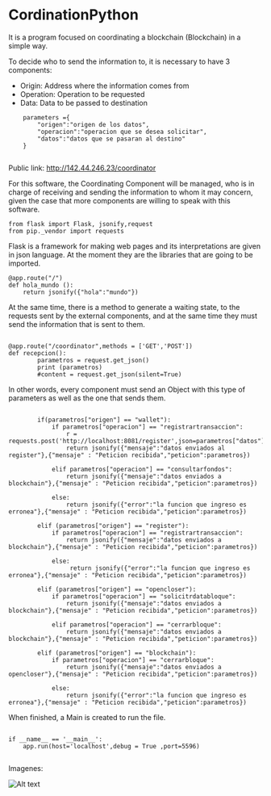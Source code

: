 # CordinationPython
It is a program focused on coordinating a blockchain (Blockchain) in a simple way.

To decide who to send the information to, it is necessary to have 3 components:

* Origin: Address where the information comes from
* Operation: Operation to be requested
* Data: Data to be passed to destination

```
    parameters ={
        "origen":"origen de los datos",
        "operacion":"operacion que se desea solicitar",
        "datos":"datos que se pasaran al destino"
    }
    
```
Public link: http://142.44.246.23/coordinator


For this software, the Coordinating Component will be managed, 
who is in charge of receiving and sending the information to whom it may concern, 
given the case that more components are willing to speak with this software.

 ```
from flask import Flask, jsonify,request
from pip._vendor import requests
```

Flask is a framework for making web pages and its interpretations are given in json language. 
At the moment they are the libraries that are going to be imported.

```
@app.route("/")
def hola_mundo ():
    return jsonify({"hola":"mundo"})
```
At the same time, there is a method to generate a waiting state, 
to the requests sent by the external components, and at the same time they must send the information that is sent to them.


```

@app.route("/coordinator",methods = ['GET','POST'])
def recepcion(): 
        parametros = request.get_json()
        print (parametros)
        #content = request.get_json(silent=True)
```

In other words, every component must send an Object with this type of parameters as well as the one that sends them.

```
        
        if(parametros["origen"] == "wallet"):
            if parametros["operacion"] == "registrartransaccion":
                r = requests.post('http://localhost:8081/register',json=parametros["datos"])
                return jsonify({"mensaje":"datos enviados al register"},{"mensaje" : "Peticion recibida","peticion":parametros})

            elif parametros["operacion"] == "consultarfondos":
                return jsonify({"mensaje":"datos enviados a blockchain"},{"mensaje" : "Peticion recibida","peticion":parametros})

            else:
                return jsonify({"error":"la funcion que ingreso es erronea"},{"mensaje" : "Peticion recibida","peticion":parametros})

        elif (parametros["origen"] == "register"):
            if parametros["operacion"] == "registrartransaccion":
                return jsonify({"mensaje":"datos enviados a blockchain"},{"mensaje" : "Peticion recibida","peticion":parametros})

            else:
                 return jsonify({"error":"la funcion que ingreso es erronea"},{"mensaje" : "Peticion recibida","peticion":parametros})

        elif (parametros["origen"] == "opencloser"):
            if parametros["operacion"] == "solicitrdatabloque":
                return jsonify({"mensaje":"datos enviados a blockchain"},{"mensaje" : "Peticion recibida","peticion":parametros})
            
            elif parametros["operacion"] == "cerrarbloque":
                return jsonify({"mensaje":"datos enviados a blockchain"},{"mensaje" : "Peticion recibida","peticion":parametros}) 

        elif (parametros["origen"] == "blockchain"):
            if parametros["operacion"] == "cerrarbloque":
                return jsonify({"mensaje":"datos enviados a opencloser"},{"mensaje" : "Peticion recibida","peticion":parametros})
            
            else:
                return jsonify({"error":"la funcion que ingreso es erronea"},{"mensaje" : "Peticion recibida","peticion":parametros})
```

When finished, a Main is created to run the file.

```

if __name__ == '__main__':
    app.run(host='localhost',debug = True ,port=5596)
 
```
Imagenes:

![Alt text](https://github.com/JohanStivenMartinez/CordinationPython/blob/master/assets/image2.jpg "Ejemplo de petición y respuesta")





